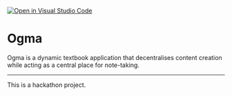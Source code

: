 [![Open in Visual Studio Code](https://classroom.github.com/assets/open-in-vscode-f059dc9a6f8d3a56e377f745f24479a46679e63a5d9fe6f495e02850cd0d8118.svg)](https://classroom.github.com/online_ide?assignment_repo_id=6281141&assignment_repo_type=AssignmentRepo)
# Ogma
Ogma is a dynamic textbook application that decentralises content creation while acting as a central place for note-taking.

---
This is a hackathon project.
